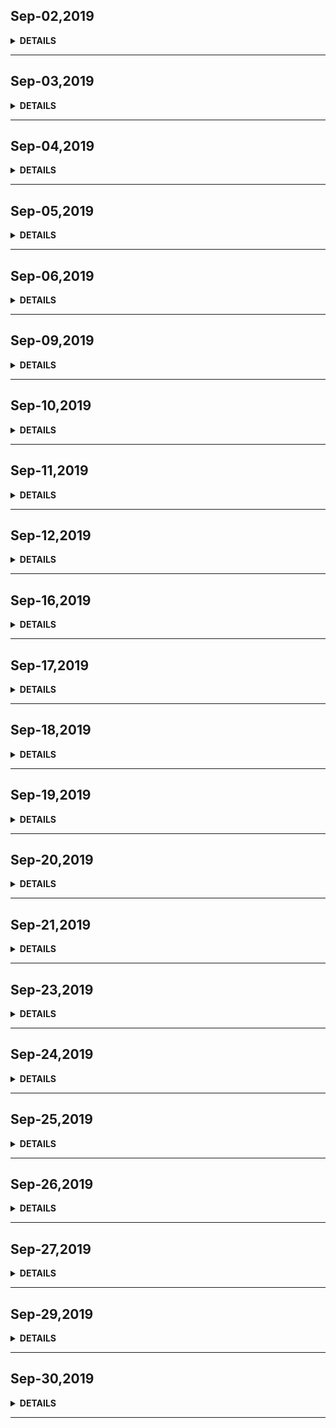 ## Sep-02,2019

<details><summary><b>DETAILS</b></summary>
<p>

## **Daily Sentence**
#### <u>*Originary people merely think how they shall spend their time,a man of talent tries to use it.*</u>

## **Plan**
>这里记录我的一天，需要去留意的事。

> Time 来到了Sep.
> 闯哥回总部，只留下我与小韩宇。

> 今天首先是简单看一下即将要修改的关于移动端答题的H5网页。

> 然后对AugularJS做一个简单的回顾学习。

> 倘若上面这两件事不怎么着急的话，再去学学我的Vue音乐APP。

## **Summary**
> 关于移动端答题的H5网页因为没有开发的安排暂时搁置，简单看了一下生产环境的答题，应该是用Vue写的。

> 关于Augular的学习不是一时半会的事，而且不确定后期是否会使用此框架，暂时搁置。

> 然后剩下的时间主要就是接着跟着Vue2.0视频敲代码了，第一遍非常粗糙，作者的很多优秀代码接收的也很少，现在打算是第一遍的通学通写，回头继续吸收其精华。

> 晚上的时候，回到家主要是在读《简明美国史》，对于三八妇女节、五险一金、双休、协和医院、洛克菲勒等等等等的历史惊讶。要多读书啊。

</p>
</details>

---

## Sep-03,2019

<details><summary><b>DETAILS</b></summary>
<p>

## **Daily Sentence**
#### <u>*《美国简明史》，作者: 陈勤 ，出版社: 云南人民出版社，*</u>
> 作者简介  · · · · · ·
> 陈勤
> 中山大学历史系毕业
> 南京大学历史学博士
> 曾在中国中央电视台、凤凰卫视、广西师范大学出版社等多家传媒出版机构担任策划人
> 32卷《易中天中华史》学术顾问

## **Plan**
> 这里记录我的一天，需要去留意的事。

> 今天继续Vue音乐吧，这家伙都差不多两周了，还没学完。

## **Summary**
> 解了项目的一两个小bug，简单看了一下关于要写的项目--Vue写答题。

> 将Vue项目代码部分跟着过了一遍。

> 晚上的时候看到一个关于《切尔诺贝利》的电影解说，对照着中国版地图看了一下关于我国的核电站分布，都在沿海一带，对此产生了一些遐想：
> + 沿海一带比较安全，如果发生核危机对人的伤害较少，但是海洋不就遭到了污染吗？
> + 在沿海一带建核电站应该在国防上也有考虑，只是不知道接着如何自我遐想了。
> + 查看核电站的分布，也学习了一下中国的边边地区分布，从黑龙江开始，依次是吉林、辽宁、河北(北京)、山东、江苏、上海、浙江、福建、广东、广西壮族自治区、西藏、新疆维吾尔自治区、内蒙古自治区。

</p>
</details>

---
## Sep-04,2019

<details><summary><b>DETAILS</b></summary>
<p>

## **Daily Sentence**
#### <u>*We often hear of people breaking from overwork,but in nine cases out of ten they are really suffering from worry or anxiety.*</u>

## **Plan**
> 这里记录我的一天，需要去留意的事。

> 除了需求的确认完成项目的代码开发外，继续Vue音乐的项目完结后的学习、包括打包、上线、注意事项等等。

## **Summary**
> 关于模拟对话答题项目，项目初始化且调试完毕，初看这个项目真是写的烂，不是说业务代码乱（代码还没看），项目的构建、目录规整真是烂到家了。

> Vue音乐项目终于在花了100个小时后，看完了第一遍，囫囵吞枣的看，还有很多的知识点没有消化，文章的跟进也还差好几篇。

> 晚上回到家学了一会尤克里里。

> 回去的路上看了一点《林肯传》，看书有点杂乱无章，逮着哪个，瞎看一通。

> 晚上做了噩梦，记不清做了什么，可能现在的生活工作状态让我有些焦虑吧。

## Star
|       标签       |              记录              | 评价  |
| :--------------: | :----------------------------: | :---: |
| 模拟对话答题项目 | 项目启动、简单看了一下项目布局 | ⭐⭐ ⭐  |
|   Vue音乐项目    |     第一遍囫囵吞枣学习完毕     | ⭐⭐ ⭐  |

</p>
</details>

---

## Sep-05,2019

<details><summary><b>DETAILS</b></summary>
<p>

## **Daily Sentence**
#### <u>*1.How are you doing?*</u>
> 你好吗？
> 
#### <u>*2.I'm doing great*</u>
> 我过得很好
> 
#### <u>*3.What's up?*</u>
> 出什么事了/你在忙些什么/怎么了？
> 
#### <u>*4.Nothing special.*</u>
> 没什么特别的。
> 
#### <u>*5. Hi. Long time no see.*</u>
> 嗨，好久不见了.
#### <u>*6. So far so good。*</u>
> 到目前为止，一切都好
> 
#### <u>*7. Things couldn't be better。*</u>
> 一切顺利
> 
#### <u>*8. Are you making progress?*</u>
> 有进展吗？

## **Plan**
>这里记录我的一天，需要去留意的事。

> 极客时间购买的关于《浏览器渲染原理》专栏进行学习、记录。

## **Summary**
> 模拟对话答题平台邮箱bug的处理。

> 毫无激情的学习了几节《浏览器渲染原理》。

> 读书。

</p>
</details>

---
## Sep-06,2019

<details><summary><b>DETAILS</b></summary>
<p>

## **Daily Sentence**
#### <u>*Life is like a play,play as in life,everyone has played diffrent roles.*</u>
> 人生如戏，戏如人生，每个人都在上演着不同的角色.

## **Plan**
> 每到周五的时候心情总是如此的平和。

> 如今在面对生活、面对工作中都好似处在一个瓶颈，跨越不了。
> 
> 价值观还未定型，工作还未干到满意。

> 我能做些什么呢？ 总得有点能拿出手的东西在必要的时候去展示一把吧。

> 那么，好好在前端的世界上找寻乐趣，发掘、钻研、盘它。

> 今天的学习时间用来再学Vue,我要在Vue的世界里驰骋。

## **Summary**
### 创建一个数组
> Array.of() : 返回由所有参数值组成的数组，不管参数值是什么！

    const a = 1
    const b = '2'
    const c = true
    const d = {name:'liugezhou'}
    const e = ['liu','ge','zhou']
    let arr = Array.of(a,b,c,d,e)

### 改变原数组的方法（7个）
> + push():末尾添加 ----- ⭐⭐⭐
> + pop()：末尾删除 ----- ⭐⭐⭐
> + shift()：首位删除 ----- ⭐⭐⭐
> + unshift()：首位添加 ----- ⭐⭐⭐
> + splice() ：从数组中添加/删除项目,语法 array.splice(index,howmany,item1,.....,itemX) ----- ⭐⭐⭐
> + sort()： 数组排序 ----- ⭐⭐⭐
> + reverse()： 数组反序 ----- ⭐⭐⭐

### 不改变原数组的方法（8个）
> + concat() ：方法用于合并两个或多个数组，返回一个新数组。 ----- ⭐⭐⭐
> + filter() ----- ⭐⭐⭐
> + slice() ：
>   浅拷贝数组的元素。
>   提取字符串的某个部分[start不包含此索引:1指第一个，-1指倒数第一个，end包含此索引:未指定直到结尾，若为负数则从末尾倒数] ----- ⭐⭐⭐
> + join(): 用于数组中的所有元素通过指定的分隔符进行分割到一个`字符串`中去。----- ⭐⭐⭐
> + toLocateString()
> + toString() ----- ⭐⭐⭐
> + indexOf() ----- ⭐⭐⭐
> + lastIndexOf()
> + includes()  ----- ⭐⭐⭐

### 遍历方法
> + forEach()
> + every()
> + some()
> + map()
> + reduce ()
> + reduceRight()
> + entries()
</p>
</details>

---

## Sep-09,2019

<details><summary><b>DETAILS</b></summary>
<p>

## **Daily Sentence**
#### <u>*这几天在读《天才在左，疯子在右》，读到关于旅行人这章，有点入迷，这部分的内容还未读完。文章提到的双峰干涉实验，引入了多重宇宙，感叹啊，量子物理学这个领域有太多未知，政府、企业的有意隐藏肯定是有的。*</u>
#### <u>*无知让人堕落，不学习就不能探索未知*</u>
> 

## **Plan**
>这里记录我的一天，需要去留意的事。

> 上周再过Vue文档，过到了关于数组的操作这里，然后对js的数组操作做了一个回顾学习。

> 今天继续过Vue文档。对其延伸知识继续巩固温习，要做一个完全掌握Vue.js知识的一个合格前端开发。
## **Summary**
> 今天主要是接替后台的bug的处理。

> 由于已经很长时间不写后端代码，再加上对这个项目后端的不了解以及心态的不稳定，今天的心态有点捉急，几个bug的解决根本就没有一点的思路，我是非常的排斥。

> 我觉得我没有那个能力跟精力在现在的学习中吃透前后端，包括后面还要开发的微服务，我都是排斥的，所以我对现在自己的期望是努力去做工作上让做的业务代码，还是要抓紧时间巩固前端一系列繁杂的知识点啊，前端不通，生活不稳。

> 晚上又开始重看关于Vue音乐APP的项目，第二遍看确实感觉不一样，很多思路一下就通了。

</p>
</details>

---
## Sep-10,2019

<details><summary><b>DETAILS</b></summary>
<p>

## **Daily Sentence**
#### <u>*We laughed and kept saying 'see u soon',but inside we both knew we'd never see each other again.*</u>

## **Plan**
>这里记录我的一天，需要去留意的事。

## **Summary**
> 今天是2019年9月10号。教师节。Java Ma退休。苹果20119年秋季发布会。
> 
> 马上就要中秋了。
> 
> 参加阿里20周年晚会的两位之前的短暂同事，发的晚会的朋友圈视频，心中不免一些羡慕。
> 羡慕的他们相比一些人来说要优秀很多。 
> 虽然本质上还是没什么区别。
> 但是在我眼中看来，他们是更能适应这个社会规则、也可能是将自己的兴趣发扬光大的优秀人儿。
> 
> 最近一直在纠结要不要买个Mac Pro，其实我也说不出来这个笔记本哪里好，就是感觉逼格高、使用体验好。
> 两万大洋啊。还没买就开始感觉不舍得。
</p>
</details>

---

## Sep-11,2019

<details><summary><b>DETAILS</b></summary>
<p>

## **Daily Sentence**
#### <u>*A strong man can save himself,a great man can save another.*</u>

## **Plan**
>这里记录我的一天，需要去留意的事。

## **Summary**
> 今天通过Apple Store的教育商店准备购买MacBook Pro笔记本，没有想到整了半天没有成功，需要验证身份信息，这整的真是让人感觉痛苦。

> The whole day, I spent more time to buy it. though,It's failed.

> 产品魅力，着了魔。

</p>
</details>

---
## Sep-12,2019

<details><summary><b>DETAILS</b></summary>
<p>

## **Daily Sentence**
#### <u>*Because Let's remember:that English today is not an art to masteres,It's just a tool to use to get a result,And belongs to you.*</u>
> 

## **Plan**
>这里记录我的一天，需要去留意的事。

> 2019年下半场的中秋节转眼间就来到了眼前，不禁唏嘘，Time go 了 where？

> 从何时开始，时间就这么滴答滴答的不停流逝？


## **Summary**
> I wasted another good day!

</p>
</details>

---

## Sep-16,2019

<details><summary><b>DETAILS</b></summary>
<p>

## **Daily Sentence**
#### <u>*Even if the present,the match does not stop changes the page.*</u>
> 即使现在，对手也不停地反动书页。

## **Plan**
>这里记录我的一天，需要去留意的事。

> 这周争取把Vue音乐的文章部分做初次了解！

## **Summary**
> 本来我是尝试着继续总结Vue音乐的文章的，但是出了一些问题，在过了一遍总代码后，突然半途插入开始写总结总有点不适。

> 于是，我翻开之前在极客时间上的一本《浏览器工作原理与实践》，对V8工作原理这一章进行了一个不算简单的学习。

> 学完这节课的内容后，跟我学完一遍Vue音乐APP那个课程的感觉一样。好像是学过了，但是实际上并没有在脑海里留下多么深刻的印象。特别是学的这个理论占据较大篇幅的生硬知识点，需要多次的重复、重复、多次理解，直到深入骨子，虽然我不知道学这些东西在今后的工作、面试中有帮助，但我还是在孜孜不倦的没有大局观的看着。  
> 一方面上我觉得这些知识点有用，一方面是如果不去学点什么，就感觉很急躁、焦虑。 
> 当然，最大的原因还是出钱买的课程，不学对不起钱。

</p>
</details>

---
## Sep-17,2019

<details><summary><b>DETAILS</b></summary>
<p>

## **Daily Sentence**
#### <u>*Time the studay pain is temporary,has not learned the pain is life-long.*</u>
> 学习时的苦痛是暂时的，未学到的痛苦是终生的
## **Plan**
>这里记录我的一天，需要去留意的事。

> 浏览器工作原理与实践--浏览器的页面循环系统的学习。

## **Summary**
> Beats耳机到货！
</p>
</details>

---

## Sep-18,2019

<details><summary><b>DETAILS</b></summary>
<p>

## **Daily Sentence**
#### <u>*Any application that can be written in JavaScript will eventually be written in JavaScript. *</u>
> 

## **Plan**
>这里记录我的一天，需要去留意的事。

> ES5基础语法回顾、背景、影响、语法、概念等的查漏补缺。
## **Summary**
#### 脚本语言
> JavaScript 是一种轻量级的脚本语言:指的是不具备开发操作系统的能力，而是只用来编写控制其他大型应用程序（比如浏览器）的“脚本”.

#### JavaScript的核心语法
> 只包括两个部分：基本的语法结构（比如操作符、控制结构、语句）和标准库（具有各种功能的对象如Array、Date、Math等）。

#### 标识符
> 标识符命名规则： 
> 第一个字符可以是任意Unicode字母（包括英文字母和其它语言字母），以及美元符号`$`和下划线`_`。
> 第二个字符以及后面字符，除了第一条提到的，还可以用数字0-9。
> 另：中文所合法的标识符，可以用作变量名。【关键字不能用作标识符】

#### JavaScript有三种方法，可以确定一个值到底是什么类型
> + typeof : 可以识别 Number、String、Boolean、Object({}、[]、null)、undefined
> + instance : 可以区分数组和对象
> + Object.prototype.toString.call([]) // "[object Array]"

#### Null和undefined的区别
> null是一个表示“空”的对象，转为数值时为0；undefined表示“此处无定义”的原始值，转为数值时为NaN。

</p>
</details>

---
## Sep-19,2019

<details><summary><b>DETAILS</b></summary>
<p>

## **Daily Sentence**
#### <u>*Yesterday is a history,tommorow is a mystery,But today is a gift.that is wht it is called prensent.*</u>
> 

## **Plan**
>这里记录我的一天，需要去留意的事。

## **Summary**
> 这天主要是解决关于台账两个项目的问题（李家杰台账在本地无法连接的问题、是开启了防火墙）、并且参加微服务新项目的研讨会：分享了一些小程序与后台的交互。

> 虽然项目中并没有什么比较有挑战的任务，但是这种能够去深究去解决问题的态度，还是让我欣慰了一把。

> 无论遇到什么问题，要保持自信、冷静。问题肯定所一步一步去解决的，只要按着思路去追，那或多或少经过思考都是会有一些结果的。

> 生活又何尝不是。

</p>
</details>

---

## Sep-20,2019

<details><summary><b>DETAILS</b></summary>
<p>

## **Daily Sentence**
#### <u>*I am Chinese.*</u>
#### <u>*I am a Chinese person.*</u>
> 

## **Plan**
>这里记录我的一天，需要去留意的事。

> 先把昨天遗留的问题：微信分享样式调整与赋能社的报告上传问题解决。然后看一下关于新项目的原型文件。

> 继续学一些ES相关的基础知识。

## **Summary**
> 今天有一个这样的问题：微信聊天窗口分享项目页面的时候，样式混乱。

> 之前是这么操作的：为了让钉钉的分享有样式，在分享的页面当中添加了mete标签关于og的标准。然后我认为可能是因为这样的原因导致微信样式混乱。但其实不是，其实是因为之前分享页面都是不带端口的，这下带上了端口导致配置出错。

> 然后开了一个简短的会议，要开始准备做微服务了，我主要负责后端的支付相关、与微信支付宝等第三方相关的业务。

> 没有学习上面的扩展，主要就是熟悉新项目。多年不写后端，有点发憷。

> So what？ 管他什么语言，上面范文，反正总是能写的出来。

</p>
</details>

---
## Sep-21,2019

<details><summary><b>DETAILS</b></summary>
<p>

## **Daily Sentence**
#### <u>*这是我用我的小情人的第一次代码提交。*</u>
> 

## **Plan**
>这里记录我的一天，需要去留意的事。

## **Summary**
> 今天在家窝了一天，晚上出去浏览了一圈，转完回来稍稍的配置一下我的小情人。

> 马上就要十一了，比较关心的小事情就是:  
> 十一的票抢不到。   
> 十一的猫咪不知道如何让他不孤独的度过。 
> 十一前后的项目工作的安排。 

</p>
</details>

---

## Sep-23,2019

<details><summary><b>DETAILS</b></summary>
<p>

## **Daily Sentence**
#### <u>*From this week,I hava to foucus on my energy on backend development. *</u>
> 

## **Plan**
> 这里记录我的一天，需要去留意的事。

> Mac--aiyoumatch项目配置，能将项目跑起来。
> 博客迁移至Mac。
> Mac上使用FileZilla连接服务器。
> Mac上远程连接服务器堡垒机。
> Mac安装类shell命令行工具--暂时用自带终端。
> 数据库相关

> 学习也是温习一下Java.

## **Summary**
|        标签        | 记录  | 评价  |
| :----------------: | :---: | :---: |
| aiyoumatch项目运行 | Done  |  ⭐⭐⭐  |
|   FileZilla    | Done  |  ⭐⭐⭐  |
|   数据库安装连接  | Done  |  ⭐⭐⭐  |
|   博客迁移  | hexo命令未正确安装  |  |

</p>
</details>

---
## Sep-24,2019

<details><summary><b>DETAILS</b></summary>
<p>

## **Daily Sentence**
#### <u>*倘若有一天，让一个前端去做后端的工作了，你会怎么办？*</u>
> 

## **Plan**
> 这里记录我的一天，需要去留意的事。

## **Summary**
> 遗漏了的总结。

> 这一天我干了什么？

> 维护着台账苟延残喘的项目。

> 晚上回去继续看bug，bug过后，在aliya的教导下，给我讲解了一些关于与微信交互的接口、做了一下脑图梳理。

> 我这个状态不是很对，晚上睡觉失眠、大脑在不停的思考着什么。
> 可能是当下舆论环境的1984，可能是没有浓浓的吸收新鲜知识的懊恼，也可能是找不到实现自我的途径与想象。

</p>
</details>

---

## Sep-25,2019

<details><summary><b>DETAILS</b></summary>
<p>

## **Daily Sentence**
#### <u>全世界最大的无广告网站--wikipedia</u>
> 

## **Plan**
>这里记录我的一天，需要去留意的事。

## **Summary**
##### 今天开了三个半小时的会，把整个项目的脑图共同过了一遍。

#### Chrome浏览器copy控制台资源：`copy()`

#### Chrome控制台的下右快捷键：Shift+command+d

#### 切换DevTools面板：command + ]

#### Chrome浏览器打开 开发者工具：option + command + i

#### Chrome浏览器打开 javascript控制台：option + command + j

#### Chrome浏览器打开 DOM选择：option + command + c

</p>
</details>

---
## Sep-26,2019

<details><summary><b>DETAILS</b></summary>
<p>

## **Daily Sentence**
#### <u>*A man is not old until regrets take the place of dreams. *</u>

## **Plan**
> 从每天的工作日志中便可以看到每天的工作状态。没有记录那就是没有成长。

> 最近的节奏打的有点散，精力不知道该往哪使。
> 你看着过去一天天时间的流逝，却每天留下点什么，你心中一丝焦虑。
> 你知道千里之行，始于足下。你知道一步步走出来的路才感觉踏实。

> 然而，你还是做着一些烂尾的事：
> 信誓旦旦要准备考的PMP没了下文。
> 说好的通过数据记录提交自己的Github代码这样简单的几行文字提交也总是断掉。
> 你要凭自己的感受的每周分享，质量事一天不如一天，还断掉。
> 每日工作生活记录的日志也是一天不如一天的懈怠，你开始着急。

> 于是，你写下了上文的几句反思。
> 你可以放弃去做一件事，但是如果你决定了要去做某件事，那就一定要花点时间跟精力在事情上，不用拼劲全力，你只要细水长流、力所能及的去做就好了。

> 这里记录我的一天，需要去留意的事。
> 思考：Github上应该整理一些开源的像项目的项目。
> 《浏览器工作远离与实践》的学习。
> ES5基础学习。
## **Summary**
> + 空数组[]和空对象{}返回的布尔值都是true。 
> + JavaScript语言的底部根本没有整数，所有数字都是小数（64位浮点数）。
> + Base64转码：一种编码方法，可以将任意值转成0～9、A～Z、a～z、+、/着64个字符组成的可打印字符。使用它的主要目的不是为了加密，而是为了不出现特殊字符，简化程序的处理。
>> JavaScript原生提供两个Base64相关的方法：btoa(任意值转换为Base64编码)、atob(Base64编码转为原来的值)
>> 上述两个方法不适用于非ASCII码的字符，会报错。中间需要插入一个转码环节：
>> `encodeURIComponent`、`decodeURIComponent`

</p>
</details>

---

## Sep-27,2019

<details><summary><b>DETAILS</b></summary>
<p>

## **Daily Sentence**
#### <u>*I was hit by influenza.But,fortunately today is Friday!*</u>
>  

## **Plan**
>这里记录我的一天，需要去留意的事。

## **Summary**
> 这几天提交的代码在Github的Contribution面板不显示了，感觉很诡异。  
> 查阅相关资料，原来换了电脑之后，我本地的git邮箱用的是谷歌邮箱，与我的GitHub账户绑定的QQ邮箱不匹配。
> 于是，我首先配置了一下本地的用户名邮箱，然后根据 [这里](https://help.github.com/cn/articles/changing-author-info)的文档进行了仓库更改。

> Github的官网中文文档，介绍一些使用方法：https://help.github.com/cn

> 拖着疲惫的身躯，感了冒的身体划水、摸鱼。

</p>
</details>

---

## Sep-29,2019

<details><summary><b>DETAILS</b></summary>
<p>

## **Daily Sentence**
#### <u>*Just do it !*</u>
> 

## **Plan**
> 这里记录我的一天，需要去留意的事。
> 今天把与微信进行对接的接口文档整理完毕，对内对外的参数写明。
> 新建一个Github仓库，每天用几分钟时间整理一个知识点。

## **Summary**
> 大约的把与微信交互的文档过了一遍。   
> 然后新建了一个仓库，仓库上记录了两个问题。 
> 突然觉得我这一个记录那一个记录，记录的是真多啊，回头发现竟然没有了时间去学习一些新鲜玩意，各个地方都成了一种收藏。 


## Feel Tonignt
> 15年毕业，至今四个多年头过去了，为什么感觉还是没有多少的进步？  
 
> 不知不觉，四年的时间。想想这四年的时间，我都干了些什么。 
> 从14年末，15年初那会参加培训开始，之后去了联技、科达、北件、银源。一下子时间到了17年的5月。 
> 稍稍回味这两年半，一路随波逐流、生活飘荡。有劲不会使，也未曾想远方。 

> 所幸这段经历让我体会到了什么是作为一个普通人有一份工作的欣慰。  
> 17年入职弘件，18年入职易动，19年到了现在。满打满算其实也就是两年的快速成长期。
> 只是最近，突然觉得不成长了，看着基础的前端知识，为什么基础的还是那么基础，却还是没掌握完全？ 
> 这就像根刺一样，扎到我的心里，动则痛一时，不动一直痛。

> 我之前在小本本上一直一直记载着这样的一个目标：我要成长为一名合格的程序员---直到我认可我担当的了这个职业。然而事到如今，依旧感觉自己只是进了门，还没到闭关修炼的阶段。

> 这种状态，我深知若我不发生一些改变，依旧这样的过活，那么未来的几年我还要这么平庸、还会是一颗不足够自信自己掌握技术的心态，那多悲哀。

> 其实也不需要去做什么，每天把工作当成一种乐趣，每一天一点点的记录些什么，学习些什么，不停的走着就好了。

> 是为激励自己，不被快速的淘汰。

|            标签            |      记录      | 评价 |
|:--------------------------:|:--------------:|:----:|
| 微信进行对接的接口文档整理 | 整理了一个初版 | ⭐⭐⭐  |
|  新建dangerousSumary仓库   | 整理了两个主题 | ⭐⭐⭐  |

</p>
</details>

---

## Sep-30,2019

<details><summary><b>DETAILS</b></summary>
<p>

## **Daily Sentence**
#### <u>*Tonignt write it.*</u>
> 

## **Plan**
> 这里记录我的一天，需要去留意的事。
> 这个博客整的又出了问题，今天调试完毕，正确提交代码。
> 学习昨天看到的那个前端总结的仓库。

## **Summary**
> 突然的意外，中午十二点就要下班了。
> 上午整了一下博客，本地可以正常访问且部署代码，但是代码的管理还是有问题，想到这台电脑最近几年也不会换，暂时就先不整这个了。
> 提提代码，准备下班。

</p>
</details>

---
